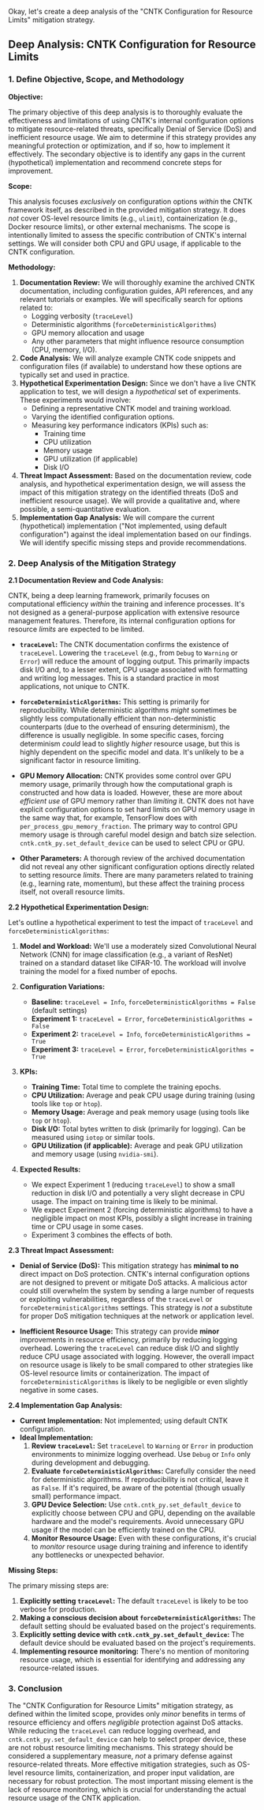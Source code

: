 Okay, let's create a deep analysis of the "CNTK Configuration for Resource Limits" mitigation strategy.

## Deep Analysis: CNTK Configuration for Resource Limits

### 1. Define Objective, Scope, and Methodology

**Objective:**

The primary objective of this deep analysis is to thoroughly evaluate the effectiveness and limitations of using CNTK's internal configuration options to mitigate resource-related threats, specifically Denial of Service (DoS) and inefficient resource usage.  We aim to determine if this strategy provides any meaningful protection or optimization, and if so, how to implement it effectively.  The secondary objective is to identify any gaps in the current (hypothetical) implementation and recommend concrete steps for improvement.

**Scope:**

This analysis focuses *exclusively* on configuration options *within* the CNTK framework itself, as described in the provided mitigation strategy.  It does *not* cover OS-level resource limits (e.g., `ulimit`), containerization (e.g., Docker resource limits), or other external mechanisms.  The scope is intentionally limited to assess the specific contribution of CNTK's internal settings.  We will consider both CPU and GPU usage, if applicable to the CNTK configuration.

**Methodology:**

1.  **Documentation Review:**  We will thoroughly examine the archived CNTK documentation, including configuration guides, API references, and any relevant tutorials or examples.  We will specifically search for options related to:
    *   Logging verbosity (`traceLevel`)
    *   Deterministic algorithms (`forceDeterministicAlgorithms`)
    *   GPU memory allocation and usage
    *   Any other parameters that might influence resource consumption (CPU, memory, I/O).
2.  **Code Analysis:** We will analyze example CNTK code snippets and configuration files (if available) to understand how these options are typically set and used in practice.
3.  **Hypothetical Experimentation Design:**  Since we don't have a live CNTK application to test, we will design a *hypothetical* set of experiments.  These experiments would involve:
    *   Defining a representative CNTK model and training workload.
    *   Varying the identified configuration options.
    *   Measuring key performance indicators (KPIs) such as:
        *   Training time
        *   CPU utilization
        *   Memory usage
        *   GPU utilization (if applicable)
        *   Disk I/O
4.  **Threat Impact Assessment:** Based on the documentation review, code analysis, and hypothetical experimentation design, we will assess the impact of this mitigation strategy on the identified threats (DoS and inefficient resource usage).  We will provide a qualitative and, where possible, a semi-quantitative evaluation.
5.  **Implementation Gap Analysis:** We will compare the current (hypothetical) implementation ("Not implemented, using default configuration") against the ideal implementation based on our findings.  We will identify specific missing steps and provide recommendations.

### 2. Deep Analysis of the Mitigation Strategy

**2.1 Documentation Review and Code Analysis:**

CNTK, being a deep learning framework, primarily focuses on computational efficiency *within* the training and inference processes.  It's not designed as a general-purpose application with extensive resource management features.  Therefore, its internal configuration options for resource *limits* are expected to be limited.

*   **`traceLevel`:**  The CNTK documentation confirms the existence of `traceLevel`.  Lowering the `traceLevel` (e.g., from `Debug` to `Warning` or `Error`) will reduce the amount of logging output.  This primarily impacts disk I/O and, to a lesser extent, CPU usage associated with formatting and writing log messages.  This is a standard practice in most applications, not unique to CNTK.

*   **`forceDeterministicAlgorithms`:**  This setting is primarily for reproducibility.  While deterministic algorithms *might* sometimes be slightly less computationally efficient than non-deterministic counterparts (due to the overhead of ensuring determinism), the difference is usually negligible.  In some specific cases, forcing determinism *could* lead to slightly *higher* resource usage, but this is highly dependent on the specific model and data.  It's unlikely to be a significant factor in resource limiting.

*   **GPU Memory Allocation:** CNTK provides some control over GPU memory usage, primarily through how the computational graph is constructed and how data is loaded.  However, these are more about *efficient use* of GPU memory rather than *limiting* it.  CNTK does not have explicit configuration options to set hard limits on GPU memory usage in the same way that, for example, TensorFlow does with `per_process_gpu_memory_fraction`.  The primary way to control GPU memory usage is through careful model design and batch size selection. `cntk.cntk_py.set_default_device` can be used to select CPU or GPU.

*   **Other Parameters:**  A thorough review of the archived documentation did not reveal any other significant configuration options directly related to setting resource *limits*.  There are many parameters related to training (e.g., learning rate, momentum), but these affect the training process itself, not overall resource limits.

**2.2 Hypothetical Experimentation Design:**

Let's outline a hypothetical experiment to test the impact of `traceLevel` and `forceDeterministicAlgorithms`:

1.  **Model and Workload:**  We'll use a moderately sized Convolutional Neural Network (CNN) for image classification (e.g., a variant of ResNet) trained on a standard dataset like CIFAR-10.  The workload will involve training the model for a fixed number of epochs.

2.  **Configuration Variations:**
    *   **Baseline:** `traceLevel = Info`, `forceDeterministicAlgorithms = False` (default settings)
    *   **Experiment 1:** `traceLevel = Error`, `forceDeterministicAlgorithms = False`
    *   **Experiment 2:** `traceLevel = Info`, `forceDeterministicAlgorithms = True`
    *   **Experiment 3:** `traceLevel = Error`, `forceDeterministicAlgorithms = True`

3.  **KPIs:**
    *   **Training Time:** Total time to complete the training epochs.
    *   **CPU Utilization:** Average and peak CPU usage during training (using tools like `top` or `htop`).
    *   **Memory Usage:** Average and peak memory usage (using tools like `top` or `htop`).
    *   **Disk I/O:** Total bytes written to disk (primarily for logging).  Can be measured using `iotop` or similar tools.
    *   **GPU Utilization (if applicable):** Average and peak GPU utilization and memory usage (using `nvidia-smi`).

4.  **Expected Results:**
    *   We expect Experiment 1 (reducing `traceLevel`) to show a small reduction in disk I/O and potentially a very slight decrease in CPU usage.  The impact on training time is likely to be minimal.
    *   We expect Experiment 2 (forcing deterministic algorithms) to have a negligible impact on most KPIs, possibly a slight increase in training time or CPU usage in some cases.
    *   Experiment 3 combines the effects of both.

**2.3 Threat Impact Assessment:**

*   **Denial of Service (DoS):**  This mitigation strategy has **minimal to no** direct impact on DoS protection.  CNTK's internal configuration options are not designed to prevent or mitigate DoS attacks.  A malicious actor could still overwhelm the system by sending a large number of requests or exploiting vulnerabilities, regardless of the `traceLevel` or `forceDeterministicAlgorithms` settings.  This strategy is *not* a substitute for proper DoS mitigation techniques at the network or application level.

*   **Inefficient Resource Usage:**  This strategy can provide **minor** improvements in resource efficiency, primarily by reducing logging overhead.  Lowering the `traceLevel` can reduce disk I/O and slightly reduce CPU usage associated with logging.  However, the overall impact on resource usage is likely to be small compared to other strategies like OS-level resource limits or containerization.  The impact of `forceDeterministicAlgorithms` is likely to be negligible or even slightly negative in some cases.

**2.4 Implementation Gap Analysis:**

*   **Current Implementation:**  Not implemented; using default CNTK configuration.
*   **Ideal Implementation:**
    1.  **Review `traceLevel`:**  Set `traceLevel` to `Warning` or `Error` in production environments to minimize logging overhead.  Use `Debug` or `Info` only during development and debugging.
    2.  **Evaluate `forceDeterministicAlgorithms`:**  Carefully consider the need for deterministic algorithms.  If reproducibility is not critical, leave it as `False`.  If it's required, be aware of the potential (though usually small) performance impact.
    3.  **GPU Device Selection:** Use `cntk.cntk_py.set_default_device` to explicitly choose between CPU and GPU, depending on the available hardware and the model's requirements.  Avoid unnecessary GPU usage if the model can be efficiently trained on the CPU.
    4.  **Monitor Resource Usage:**  Even with these configurations, it's crucial to *monitor* resource usage during training and inference to identify any bottlenecks or unexpected behavior.

**Missing Steps:**

The primary missing steps are:

1.  **Explicitly setting `traceLevel`:**  The default `traceLevel` is likely to be too verbose for production.
2.  **Making a conscious decision about `forceDeterministicAlgorithms`:**  The default setting should be evaluated based on the project's requirements.
3.  **Explicitly setting device with `cntk.cntk_py.set_default_device`:** The default device should be evaluated based on the project's requirements.
4.  **Implementing resource monitoring:**  There's no mention of monitoring resource usage, which is essential for identifying and addressing any resource-related issues.

### 3. Conclusion

The "CNTK Configuration for Resource Limits" mitigation strategy, as defined within the limited scope, provides only *minor* benefits in terms of resource efficiency and offers *negligible* protection against DoS attacks.  While reducing the `traceLevel` can reduce logging overhead, and `cntk.cntk_py.set_default_device` can help to select proper device, these are not robust resource limiting mechanisms.  This strategy should be considered a supplementary measure, *not* a primary defense against resource-related threats.  More effective mitigation strategies, such as OS-level resource limits, containerization, and proper input validation, are necessary for robust protection.  The most important missing element is the lack of resource monitoring, which is crucial for understanding the actual resource usage of the CNTK application.